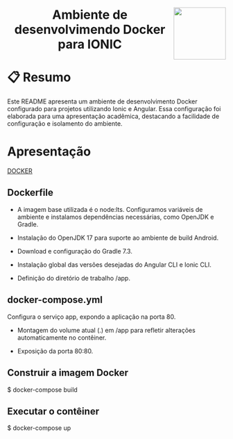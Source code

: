 # <img width="120px" align="right" src="https://github.com/user-attachments/assets/7732e00e-fab4-4371-9b8d-cb1cf8df7d7c">  <h1 align="center"> Ambiente de desenvolvimendo Docker para IONIC </h1>

# 📋 Resumo
Este README apresenta um ambiente de desenvolvimento Docker configurado para projetos utilizando Ionic e Angular. Essa configuração foi elaborada para uma apresentação acadêmica, destacando a facilidade de configuração e isolamento do ambiente.

# Apresentação
[DOCKER](https://github.com/user-attachments/files/18738969/DOCKER.2.pdf)
## Dockerfile



* A imagem base utilizada é o node:lts. Configuramos variáveis de ambiente e instalamos dependências necessárias, como OpenJDK e Gradle.

* Instalação do OpenJDK 17 para suporte ao ambiente de build Android.

* Download e configuração do Gradle 7.3.

* Instalação global das versões desejadas do Angular CLI e Ionic CLI.

* Definição do diretório de trabalho /app.

## docker-compose.yml
Configura o serviço app, expondo a aplicação na porta 80.

* Montagem do volume atual (.) em /app para refletir alterações automaticamente no contêiner.

* Exposição da porta 80:80.

## Construir a imagem Docker
$ docker-compose build

## Executar o contêiner
$ docker-compose up


